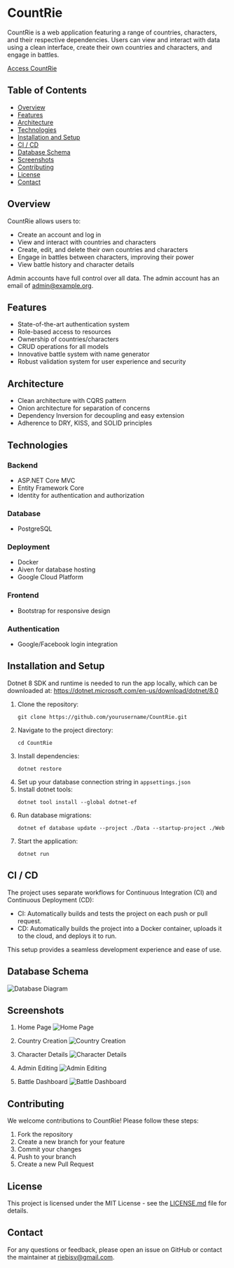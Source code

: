 # CountRie

CountRie is a web application featuring a range of countries, characters, and their respective dependencies. Users can view and interact with data using a clean interface, create their own countries and characters, and engage in battles.

[Access CountRie](https://countrie-fsohpe7vuq-lm.a.run.app)

## Table of Contents
- [Overview](#overview)
- [Features](#features)
- [Architecture](#architecture)
- [Technologies](#technologies)
- [Installation and Setup](#installation-and-setup)
- [CI / CD](#ci--cd)
- [Database Schema](#database-schema)
- [Screenshots](#screenshots)
- [Contributing](#contributing)
- [License](#license)
- [Contact](#contact)

## Overview

CountRie allows users to:
- Create an account and log in
- View and interact with countries and characters
- Create, edit, and delete their own countries and characters
- Engage in battles between characters, improving their power
- View battle history and character details

Admin accounts have full control over all data. The admin account has an email of admin@example.org.

## Features

- State-of-the-art authentication system
- Role-based access to resources
- Ownership of countries/characters
- CRUD operations for all models
- Innovative battle system with name generator
- Robust validation system for user experience and security

## Architecture

- Clean architecture with CQRS pattern
- Onion architecture for separation of concerns
- Dependency Inversion for decoupling and easy extension
- Adherence to DRY, KISS, and SOLID principles

## Technologies

### Backend
- ASP.NET Core MVC
- Entity Framework Core
- Identity for authentication and authorization

### Database
- PostgreSQL

### Deployment
- Docker
- Aiven for database hosting
- Google Cloud Platform

### Frontend
- Bootstrap for responsive design

### Authentication
- Google/Facebook login integration

## Installation and Setup
Dotnet 8 SDK and runtime is needed to run the app locally, which can be downloaded at: https://dotnet.microsoft.com/en-us/download/dotnet/8.0

1. Clone the repository:
   ```
   git clone https://github.com/yourusername/CountRie.git
   ```
2. Navigate to the project directory:
   ```
   cd CountRie
   ```
3. Install dependencies:
   ```
   dotnet restore
   ```
4. Set up your database connection string in `appsettings.json`
5. Install dotnet tools:
   ```
   dotnet tool install --global dotnet-ef
   ```
6. Run database migrations:
   ```
   dotnet ef database update --project ./Data --startup-project ./Web
   ```
7. Start the application:
   ```
   dotnet run
   ```

## CI / CD

The project uses separate workflows for Continuous Integration (CI) and Continuous Deployment (CD):

- CI: Automatically builds and tests the project on each push or pull request.
- CD: Automatically builds the project into a Docker container, uploads it to the cloud, and deploys it to run.

This setup provides a seamless development experience and ease of use.

## Database Schema

![Database Diagram](https://github.com/user-attachments/assets/24698d31-a0e3-4256-a289-dbbf274e56b1)

## Screenshots

1. Home Page
   ![Home Page](https://github.com/user-attachments/assets/f5027b68-24aa-4458-8004-d563ab7ef868)

2. Country Creation
   ![Country Creation](https://github.com/user-attachments/assets/0b6448dc-c89e-47c0-967c-877f99489d65)

3. Character Details
   ![Character Details](https://github.com/user-attachments/assets/b2617984-bbdc-482a-b51f-0ac16f9f5c81)

4. Admin Editing
   ![Admin Editing](https://github.com/user-attachments/assets/9e864ae7-7c05-474c-baac-b5bcbd934d5e)

5. Battle Dashboard
   ![Battle Dashboard](https://github.com/user-attachments/assets/03d205d0-02d5-4ad5-b557-b3c15adafe3b)

## Contributing

We welcome contributions to CountRie! Please follow these steps:

1. Fork the repository
2. Create a new branch for your feature
3. Commit your changes
4. Push to your branch
5. Create a new Pull Request

## License

This project is licensed under the MIT License - see the [LICENSE.md](LICENSE.md) file for details.

## Contact

For any questions or feedback, please open an issue on GitHub or contact the maintainer at riebisv@gmail.com.
